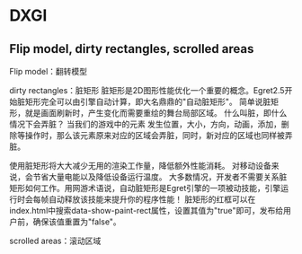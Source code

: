# DXGI

## Flip model, dirty rectangles, scrolled areas
Flip model：翻转模型


dirty rectangles：脏矩形
脏矩形是2D图形性能优化一个重要的概念。Egret2.5开始脏矩形完全可以由引擎自动计算，即大名鼎鼎的"自动脏矩形"。
简单说脏矩形，就是画面刷新时，产生变化而需要重绘的舞台局部区域。
   什么叫脏，即什么情况下会弄脏？
   当我们的游戏中的元素 发生位置，大小，方向，动画，添加，删除等操作时，那么该元素原来对应的区域会弄脏，同时，新对应的区域也同样被弄脏。

使用脏矩形将大大减少无用的渲染工作量，降低额外性能消耗。
对移动设备来说，会节省大量电能以及降低设备运行温度。
大多数情况，开发者不需要关系脏矩形如何工作。用网游术语说，自动脏矩形是Egret引擎的一项被动技能，引擎运行时会每帧自动释放该技能来提升你的程序性能！
脏矩形的红框可以在index.html中搜索data-show-paint-rect属性，设置其值为"true"即可，发布给用户前，确保该值重置为"false"。


scrolled areas：滚动区域


